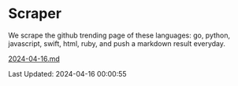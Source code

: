 # Scraper

We scrape the github trending page of these languages: go, python, javascript, swift, html, ruby, and push a markdown result everyday.

[2024-04-16.md](https://github.com/henson/Scraper/blob/master/2024-04-16.md)

Last Updated: 2024-04-16 00:00:55